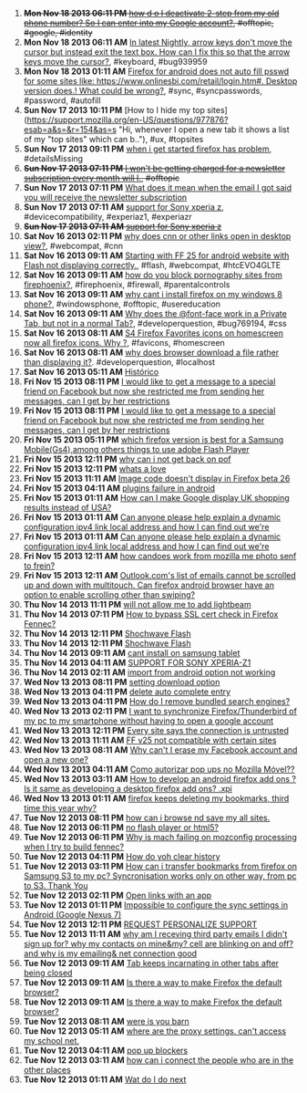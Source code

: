 1. ~~**Mon Nov 18 2013 06:11 PM** [how d o I deactivate 2-step from my old phone number?  So I can enter into my Google account?](https://support.mozilla.org/en-US/questions/977978?esab=a&s=&r=151&as=s "Can't enter my Google account because 2-step keeps popping up with my old n.."), #offtopic, #google, #identity~~
1. **Mon Nov 18 2013 06:11 AM** [In latest Nightly, arrow keys don't move the cursor but instead exit the text box.  How can I fix this so that the arrow keys move the cursor?](https://support.mozilla.org/en-US/questions/977904?esab=a&s=&r=152&as=s "Using Nightly 28.0a1, I'm having a problem with the text box fields when ty.."), #keyboard, #bug939959
1. **Mon Nov 18 2013 01:11 AM** [Firefox for android does not auto fill psswd for some sites like: https://www.onlinesbi.com/retail/login.htm#. Desktop version does.! What could be wrong?](https://support.mozilla.org/en-US/questions/977887?esab=a&s=&r=153&as=s "I have set up sync and I can see that it works as the password is auto fill.."), #sync, #syncpasswords, #password, #autofill
1. **Sun Nov 17 2013 10:11 PM** [How to I hide my top sites](https://support.mozilla.org/en-US/questions/977876?esab=a&s=&r=154&as=s "Hi, whenever I open a new tab it shows a list of my "top sites" which can b.."), #ux, #topsites
1. **Sun Nov 17 2013 09:11 PM** [when i get  started firefox has problem](https://support.mozilla.org/en-US/questions/977872?esab=a&s=&r=155&as=s "make new account, verify key code and url"), #detailsMissing
1. ~~**Sun Nov 17 2013 07:11 PM** [I won't be getting charged for a newsletter subscription every month will I.](https://support.mozilla.org/en-US/questions/977861?esab=a&s=&r=156&as=s "Newsletter subscription."), #offtopic~~
1. **Sun Nov 17 2013 07:11 PM** [What does it mean when the email I got said you will receive the newsletter subscription](https://support.mozilla.org/en-US/questions/977860?esab=a&s=&r=157&as=s "Newsletter subscription")
1. **Sun Nov 17 2013 07:11 AM** [support for Sony xperia z](https://support.mozilla.org/en-US/questions/977814?esab=a&s=&r=158&as=s "hi I noticed that the z1 and zr xperia are listed but not xperia z zr is ba.."), #devicecompatibility, #experiaz1, #experiazr
1. ~~**Sun Nov 17 2013 07:11 AM** [support for Sony xperia z](https://support.mozilla.org/en-US/questions/977813?esab=a&s=&r=159&as=s "hi I noticed that the z1 and zr xperia are listed but not xperia z zr is ba..")~~
1. **Sat Nov 16 2013 02:11 PM** [why does cnn or other links open in desktop view?](https://support.mozilla.org/en-US/questions/977765?esab=a&s=&r=160&as=s "Every browser I've used (chrome, opera, dolphin,etc.) will open"), #webcompat, #cnn
1. **Sat Nov 16 2013 09:11 AM** [Starting with FF 25 for android website with Flash not displaying correctly.](https://support.mozilla.org/en-US/questions/977743?esab=a&s=&r=161&as=s "I am a storm spotter in the St. Louis area.  I use the site -"), #flash, #webcompat, #htcEVO4GLTE
1. **Sat Nov 16 2013 09:11 AM** [how do you block pornography sites from firephoenix?](https://support.mozilla.org/en-US/questions/977741?esab=a&s=&r=162&as=s "i have parental board but i don't know how to  block all porography from th.."), #firephoenix, #firewall, #parentalcontrols
1. **Sat Nov 16 2013 09:11 AM** [why cant i install firefox on my windows 8 phone?](https://support.mozilla.org/en-US/questions/977738?esab=a&s=&r=163&as=s "I have attempted to install Firefox on my Windows 8 cellphone and each time.."), #windowsphone, #offtopic, #usereducation
1. **Sat Nov 16 2013 09:11 AM** [Why does the @font-face work in a Private Tab, but not in a normal Tab?](https://support.mozilla.org/en-US/questions/977735?esab=a&s=&r=164&as=s "I consistently find that the @font-face does not work in Firefox unless I u.."), #developerquestion, #bug769194, #css
1. **Sat Nov 16 2013 08:11 AM** [S4 Firefox Favorites icons on homescreen now all firefox icons.  Why ?](https://support.mozilla.org/en-US/questions/977728?esab=a&s=&r=165&as=s "Running Galaxy S4.  Starting using Firefox as it's my favorite browser on l.."), #favicons, #homescreen
1. **Sat Nov 16 2013 08:11 AM** [why does browser download a file rather than displaying it?](https://support.mozilla.org/en-US/questions/977724?esab=a&s=&r=166&as=s "I am using a Nexus 7 device.  I have a website locally on the device togeth.."). #developerquestion, #localhost
1. **Sat Nov 16 2013 05:11 AM** [Histórico](https://support.mozilla.org/en-US/questions/977706?esab=a&s=&r=167&as=s "Existe alguma maneira de quando eu sair do navegador automáticamente o hist..")
1. **Fri Nov 15 2013 08:11 PM** [I would like to get a message to a special friend on Facebook but now she restricted me from sending her messages, can I get by her restrictions](https://support.mozilla.org/en-US/questions/977692?esab=a&s=&r=168&as=s "made a terrible mistake overloading her with text messages causing restrict..")
1. **Fri Nov 15 2013 08:11 PM** [I would like to get a message to a special friend on Facebook but now she restricted me from sending her messages, can I get by her restrictions](https://support.mozilla.org/en-US/questions/977691?esab=a&s=&r=169&as=s "made a terrible mistake overloading her with messages trying to make a form..")
1. **Fri Nov 15 2013 05:11 PM** [which firefox version is best for a Samsung Mobile(Gs4),among others things to use adobe Flash Player](https://support.mozilla.org/en-US/questions/977678?esab=a&s=&r=170&as=s "although i read about this question it was not satisfactory because it was ..")
1. **Fri Nov 15 2013 12:11 PM** [why can i not get back on pof](https://support.mozilla.org/en-US/questions/977653?esab=a&s=&r=171&as=s "Deleted my profile of pof but now want to go back on it and it will not let..")
1. **Fri Nov 15 2013 12:11 PM** [whats a love](https://support.mozilla.org/en-US/questions/977641?esab=a&s=&r=172&as=s "rikta")
1. **Fri Nov 15 2013 11:11 AM** [Image code doesn't display in Firefox beta 26](https://support.mozilla.org/en-US/questions/977633?esab=a&s=&r=173&as=s "FYI I noticed a difference between browsers on this Test page:")
1. **Fri Nov 15 2013 04:11 AM** [plugins failure in android](https://support.mozilla.org/en-US/questions/977587?esab=a&s=&r=174&as=s "I have installed flash player on my galaxy note 2 for so many several times..")
1. **Fri Nov 15 2013 01:11 AM** [How can I make Google display UK shopping results instead of USA?](https://support.mozilla.org/en-US/questions/977584?esab=a&s=&r=175&as=s "I would like to set my region as UK so that as a default all my results are..")
1. **Fri Nov 15 2013 01:11 AM** [Can anyone please help explain a dynamic configuration ipv4 link local address and how I can find out we're](https://support.mozilla.org/en-US/questions/977469?esab=a&s=&r=176&as=s "It's coming from. The link I got is * , local, 169 .254/16 . Any help would..")
1. **Fri Nov 15 2013 01:11 AM** [Can anyone please help explain a dynamic configuration ipv4 link local address and how I can find out we're](https://support.mozilla.org/en-US/questions/977470?esab=a&s=&r=177&as=s "duplicate of")
1. **Fri Nov 15 2013 12:11 AM** [how candoes work from mozilla me photo senf to frein?](https://support.mozilla.org/en-US/questions/977579?esab=a&s=&r=178&as=s "today add mozill known from text ask quistionpllll n")
1. **Fri Nov 15 2013 12:11 AM** [Outlook.com's list of emails cannot be scrolled up and down with multitouch.  Can firefox android browser have an option to enable scrolling other than swiping?](https://support.mozilla.org/en-US/questions/977578?esab=a&s=&r=179&as=s "When using")
1. **Thu Nov 14 2013 11:11 PM** [will not allow me to add lightbeam](https://support.mozilla.org/en-US/questions/977575?esab=a&s=&r=180&as=s "have downloaded firefox for Android
tried to add lightbeam from your recomm..")
1. **Thu Nov 14 2013 07:11 PM** [How to bypass SSL cert check in Firefox Fennec?](https://support.mozilla.org/en-US/questions/977559?esab=a&s=&r=181&as=s "Is there a place to change the setting? or is there a parameter to start Fi..")
1. **Thu Nov 14 2013 12:11 PM** [Shochwave Flash](https://support.mozilla.org/en-US/questions/977526?esab=a&s=&r=182&as=s "It is on my desktop. Using my phone to ask question, because page won't run..")
1. **Thu Nov 14 2013 12:11 PM** [Shochwave Flash](https://support.mozilla.org/en-US/questions/977522?esab=a&s=&r=183&as=s "Warning: Shockwave Flash is busy or quit responding. Not able to update, be..")
1. **Thu Nov 14 2013 09:11 AM** [cant install on samsung tablet](https://support.mozilla.org/en-US/questions/977492?esab=a&s=&r=184&as=s "After I finish downloading I get the message, cant open file, with no more ..")
1. **Thu Nov 14 2013 04:11 AM** [SUPPORT FOR SONY XPERIA-Z1](https://support.mozilla.org/en-US/questions/977477?esab=a&s=&r=185&as=s "There is no option of full screen & one more thing is that my xperia-z1 is ..")
1. **Thu Nov 14 2013 02:11 AM** [import from android option not working](https://support.mozilla.org/en-US/questions/977473?esab=a&s=&r=186&as=s "just not working I choose import and no bookmarks from my android appear in..")
1. **Wed Nov 13 2013 08:11 PM** [setting download option](https://support.mozilla.org/en-US/questions/977457?esab=a&s=&r=187&as=s "how to set download folder when I click start download like desktop version..")
1. **Wed Nov 13 2013 04:11 PM** [delete auto complete entry](https://support.mozilla.org/en-US/questions/977442?esab=a&s=&r=188&as=s "Using FF for Android, how do I delete a single form auto complete entry?  T..")
1. **Wed Nov 13 2013 04:11 PM** [How do I remove bundled search engines?](https://support.mozilla.org/en-US/questions/977439?esab=a&s=&r=189&as=s "I can't remove or disable search engines associated with companies that com..")
1. **Wed Nov 13 2013 02:11 PM** [I want to synchronize Firefox/Thunderbird of my pc to my smartphone without having to open a google account](https://support.mozilla.org/en-US/questions/977433?esab=a&s=&r=190&as=s "Is it not possible to synchronize Firefox/Thunderbird and others of my pc t..")
1. **Wed Nov 13 2013 12:11 PM** [Every site says the connection is untrusted](https://support.mozilla.org/en-US/questions/977427?esab=a&s=&r=191&as=s "Firefox was very slow so I did a restore. Now every site I try to go to - i..")
1. **Wed Nov 13 2013 11:11 AM** [FF v25 not compatible with certain sites](https://support.mozilla.org/en-US/questions/977423?esab=a&s=&r=192&as=s "Recently updated to ff version 25 for android. Still getting 3-4 crashes, u..")
1. **Wed Nov 13 2013 08:11 AM** [Why can't I erase my Facebook account and open a new one?](https://support.mozilla.org/en-US/questions/977369?esab=a&s=&r=193&as=s "I want to get on facebook but I do not remember my Email Address or my Pass..")
1. **Wed Nov 13 2013 04:11 AM** [Como autorizar pop ups no Mozilla Móvel??](https://support.mozilla.org/en-US/questions/977393?esab=a&s=&r=194&as=s "Uso meu Tablet/Phone pra estudar, e o site da faculdade tem arquivos import..")
1. **Wed Nov 13 2013 03:11 AM** [How to develop an android firefox add ons ? Is it same as developing a desktop firefox add ons? .xpi](https://support.mozilla.org/en-US/questions/977391?esab=a&s=&r=195&as=s "How to develop android firefox add ons? Where i can launch my app using thi..")
1. **Wed Nov 13 2013 01:11 AM** [firefox keeps deleting my bookmarks, third time this year why?](https://support.mozilla.org/en-US/questions/977385?esab=a&s=&r=196&as=s "i dont have many detailes.. its just the third time this year that when i w..")
1. **Tue Nov 12 2013 08:11 PM** [how can i browse nd save my all sites.](https://support.mozilla.org/en-US/questions/977360?esab=a&s=&r=197&as=s "i wish hav to keep loged all my sites nd better storage. what preferances m..")
1. **Tue Nov 12 2013 06:11 PM** [no flash player or html5?](https://support.mozilla.org/en-US/questions/977358?esab=a&s=&r=198&as=s "how do I watch video? this will not even download TED video to watch.")
1. **Tue Nov 12 2013 06:11 PM** [Why is mach failing on mozconfig processing when I try to build fennec?](https://support.mozilla.org/en-US/questions/977355?esab=a&s=&r=199&as=s "I doubt I'm asking this in the right place, so a redirect to the correct fo..")
1. **Tue Nov 12 2013 04:11 PM** [How do yoh clear history](https://support.mozilla.org/en-US/questions/977348?esab=a&s=&r=200&as=s "I cant clear history files")
1. **Tue Nov 12 2013 03:11 PM** [How can i transfer bookmarks from firefox on Samsung S3 to my pc? Syncronisation works only on other way, from pc to S3. Thank You](https://support.mozilla.org/en-US/questions/977340?esab=a&s=&r=201&as=s "How can i transfer bookmarks from firefox on Samsung S3 to my pc? Syncronis..")
1. **Tue Nov 12 2013 02:11 PM** [Open links with an app](https://support.mozilla.org/en-US/questions/977330?esab=a&s=&r=202&as=s "I have a Samsung S3, Android version 4.1.2 and using Firefox 25. 
When I wa..")
1. **Tue Nov 12 2013 01:11 PM** [Impossible to configure the sync settings in Android (Google Nexus 7)](https://support.mozilla.org/en-US/questions/977320?esab=a&s=&r=203&as=s "Hi! Impossible to configure the sync settings in Android (Google Nexus 7). ..")
1. **Tue Nov 12 2013 12:11 PM** [REQUEST PERSONALIZE SUPPORT](https://support.mozilla.org/en-US/questions/977319?esab=a&s=&r=204&as=s "I prefer to speak with someone who have the ability to help me with the iss..")
1. **Tue Nov 12 2013 11:11 AM** [why am I receving third party emails I didn't sign up for? why my contacts on mine&my? cell are blinking on and off? and why is my emailing& net connection good](https://support.mozilla.org/en-US/questions/977307?esab=a&s=&r=205&as=s "Tuesday november12,2013Dear firefox,I was emailing to see how I delete and ..")
1. **Tue Nov 12 2013 09:11 AM** [Tab keeps incarnating in other tabs after being closed](https://support.mozilla.org/en-US/questions/976540?esab=a&s=&r=206&as=s "This seems to happen more with more tabs open: I close a tab from the tab m..")
1. **Tue Nov 12 2013 09:11 AM** [Is there a way to make Firefox the default browser?](https://support.mozilla.org/en-US/questions/977294?esab=a&s=&r=207&as=s "No more detail is needed")
1. **Tue Nov 12 2013 09:11 AM** [Is there a way to make Firefox the default browser?](https://support.mozilla.org/en-US/questions/977293?esab=a&s=&r=208&as=s "No more detail is needed")
1. **Tue Nov 12 2013 08:11 AM** [were is you barn](https://support.mozilla.org/en-US/questions/977292?esab=a&s=&r=209&as=s "peshawer buner")
1. **Tue Nov 12 2013 05:11 AM** [where are the proxy settings. can't access my school net.](https://support.mozilla.org/en-US/questions/977278?esab=a&s=&r=210&as=s "I need to change the proxy settings to access my school net!")
1. **Tue Nov 12 2013 04:11 AM** [pop up blockers](https://support.mozilla.org/en-US/questions/977275?esab=a&s=&r=211&as=s "I have a bill pay program for my bank. It requires me to unblock pop ups. I..")
1. **Tue Nov 12 2013 03:11 AM** [how can i connect the people who are in the other places](https://support.mozilla.org/en-US/questions/977264?esab=a&s=&r=212&as=s "i want 2 connect foreign people")
1. **Tue Nov 12 2013 01:11 AM** [Wat do I do next](https://support.mozilla.org/en-US/questions/977253?esab=a&s=&r=213&as=s "I domt understand")
